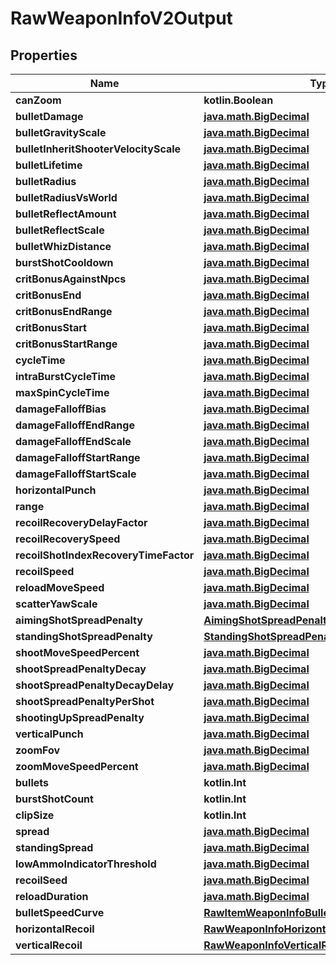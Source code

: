 
# RawWeaponInfoV2Output

## Properties
| Name | Type | Description | Notes |
| ------------ | ------------- | ------------- | ------------- |
| **canZoom** | **kotlin.Boolean** |  |  [optional] |
| **bulletDamage** | [**java.math.BigDecimal**](java.math.BigDecimal.md) |  |  [optional] |
| **bulletGravityScale** | [**java.math.BigDecimal**](java.math.BigDecimal.md) |  |  [optional] |
| **bulletInheritShooterVelocityScale** | [**java.math.BigDecimal**](java.math.BigDecimal.md) |  |  [optional] |
| **bulletLifetime** | [**java.math.BigDecimal**](java.math.BigDecimal.md) |  |  [optional] |
| **bulletRadius** | [**java.math.BigDecimal**](java.math.BigDecimal.md) |  |  [optional] |
| **bulletRadiusVsWorld** | [**java.math.BigDecimal**](java.math.BigDecimal.md) |  |  [optional] |
| **bulletReflectAmount** | [**java.math.BigDecimal**](java.math.BigDecimal.md) |  |  [optional] |
| **bulletReflectScale** | [**java.math.BigDecimal**](java.math.BigDecimal.md) |  |  [optional] |
| **bulletWhizDistance** | [**java.math.BigDecimal**](java.math.BigDecimal.md) |  |  [optional] |
| **burstShotCooldown** | [**java.math.BigDecimal**](java.math.BigDecimal.md) |  |  [optional] |
| **critBonusAgainstNpcs** | [**java.math.BigDecimal**](java.math.BigDecimal.md) |  |  [optional] |
| **critBonusEnd** | [**java.math.BigDecimal**](java.math.BigDecimal.md) |  |  [optional] |
| **critBonusEndRange** | [**java.math.BigDecimal**](java.math.BigDecimal.md) |  |  [optional] |
| **critBonusStart** | [**java.math.BigDecimal**](java.math.BigDecimal.md) |  |  [optional] |
| **critBonusStartRange** | [**java.math.BigDecimal**](java.math.BigDecimal.md) |  |  [optional] |
| **cycleTime** | [**java.math.BigDecimal**](java.math.BigDecimal.md) |  |  [optional] |
| **intraBurstCycleTime** | [**java.math.BigDecimal**](java.math.BigDecimal.md) |  |  [optional] |
| **maxSpinCycleTime** | [**java.math.BigDecimal**](java.math.BigDecimal.md) |  |  [optional] |
| **damageFalloffBias** | [**java.math.BigDecimal**](java.math.BigDecimal.md) |  |  [optional] |
| **damageFalloffEndRange** | [**java.math.BigDecimal**](java.math.BigDecimal.md) |  |  [optional] |
| **damageFalloffEndScale** | [**java.math.BigDecimal**](java.math.BigDecimal.md) |  |  [optional] |
| **damageFalloffStartRange** | [**java.math.BigDecimal**](java.math.BigDecimal.md) |  |  [optional] |
| **damageFalloffStartScale** | [**java.math.BigDecimal**](java.math.BigDecimal.md) |  |  [optional] |
| **horizontalPunch** | [**java.math.BigDecimal**](java.math.BigDecimal.md) |  |  [optional] |
| **range** | [**java.math.BigDecimal**](java.math.BigDecimal.md) |  |  [optional] |
| **recoilRecoveryDelayFactor** | [**java.math.BigDecimal**](java.math.BigDecimal.md) |  |  [optional] |
| **recoilRecoverySpeed** | [**java.math.BigDecimal**](java.math.BigDecimal.md) |  |  [optional] |
| **recoilShotIndexRecoveryTimeFactor** | [**java.math.BigDecimal**](java.math.BigDecimal.md) |  |  [optional] |
| **recoilSpeed** | [**java.math.BigDecimal**](java.math.BigDecimal.md) |  |  [optional] |
| **reloadMoveSpeed** | [**java.math.BigDecimal**](java.math.BigDecimal.md) |  |  [optional] |
| **scatterYawScale** | [**java.math.BigDecimal**](java.math.BigDecimal.md) |  |  [optional] |
| **aimingShotSpreadPenalty** | [**AimingShotSpreadPenalty**](AimingShotSpreadPenalty.md) |  |  [optional] |
| **standingShotSpreadPenalty** | [**StandingShotSpreadPenalty**](StandingShotSpreadPenalty.md) |  |  [optional] |
| **shootMoveSpeedPercent** | [**java.math.BigDecimal**](java.math.BigDecimal.md) |  |  [optional] |
| **shootSpreadPenaltyDecay** | [**java.math.BigDecimal**](java.math.BigDecimal.md) |  |  [optional] |
| **shootSpreadPenaltyDecayDelay** | [**java.math.BigDecimal**](java.math.BigDecimal.md) |  |  [optional] |
| **shootSpreadPenaltyPerShot** | [**java.math.BigDecimal**](java.math.BigDecimal.md) |  |  [optional] |
| **shootingUpSpreadPenalty** | [**java.math.BigDecimal**](java.math.BigDecimal.md) |  |  [optional] |
| **verticalPunch** | [**java.math.BigDecimal**](java.math.BigDecimal.md) |  |  [optional] |
| **zoomFov** | [**java.math.BigDecimal**](java.math.BigDecimal.md) |  |  [optional] |
| **zoomMoveSpeedPercent** | [**java.math.BigDecimal**](java.math.BigDecimal.md) |  |  [optional] |
| **bullets** | **kotlin.Int** |  |  [optional] |
| **burstShotCount** | **kotlin.Int** |  |  [optional] |
| **clipSize** | **kotlin.Int** |  |  [optional] |
| **spread** | [**java.math.BigDecimal**](java.math.BigDecimal.md) |  |  [optional] |
| **standingSpread** | [**java.math.BigDecimal**](java.math.BigDecimal.md) |  |  [optional] |
| **lowAmmoIndicatorThreshold** | [**java.math.BigDecimal**](java.math.BigDecimal.md) |  |  [optional] |
| **recoilSeed** | [**java.math.BigDecimal**](java.math.BigDecimal.md) |  |  [optional] |
| **reloadDuration** | [**java.math.BigDecimal**](java.math.BigDecimal.md) |  |  [optional] |
| **bulletSpeedCurve** | [**RawItemWeaponInfoBulletSpeedCurveV2Output**](RawItemWeaponInfoBulletSpeedCurveV2Output.md) |  |  [optional] |
| **horizontalRecoil** | [**RawWeaponInfoHorizontalRecoilV2Output**](RawWeaponInfoHorizontalRecoilV2Output.md) |  |  [optional] |
| **verticalRecoil** | [**RawWeaponInfoVerticalRecoilV2Output**](RawWeaponInfoVerticalRecoilV2Output.md) |  |  [optional] |



